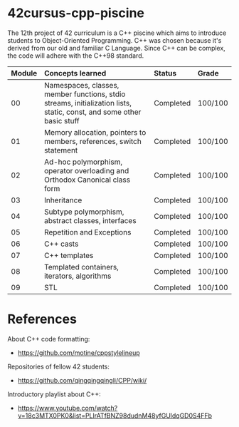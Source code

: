 # 42cursus-cpp-piscine
The 12th project of 42 curriculum is a C++ piscine which aims to introduce students to Object-Oriented Programming. C++ was chosen because it's derived from our old and familiar C Language. Since C++ can be complex, the code will adhere with the C++98 standard. 

|Module|Concepts learned|Status|Grade|
|:--|:--|:--|:--|
|00|Namespaces, classes, member functions, stdio streams, initialization lists, static, const, and some other basic stuff|Completed|100/100|
|01|Memory allocation, pointers to members, references, switch statement|Completed|100/100|
|02|Ad-hoc polymorphism, operator overloading and Orthodox Canonical class form|Completed|100/100|
|03|Inheritance|Completed|100/100|
|04|Subtype polymorphism, abstract classes, interfaces|Completed|100/100|
|05|Repetition and Exceptions|Completed|100/100|
|06|C++ casts|Completed|100/100|
|07|C++ templates|Completed|100/100|
|08|Templated containers, iterators, algorithms|Completed|100/100|
|09|STL|Completed|100/100|

# References

About C++ code formatting: 
- https://github.com/motine/cppstylelineup

Repositories of fellow 42 students:
- https://github.com/qingqingqingli/CPP/wiki/

Introductory playlist about C++:
- https://www.youtube.com/watch?v=18c3MTX0PK0&list=PLlrATfBNZ98dudnM48yfGUldqGD0S4FFb
